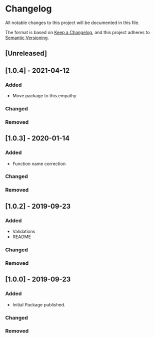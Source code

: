 # Changelog
All notable changes to this project will be documented in this file.

The format is based on [Keep a Changelog](https://keepachangelog.com/en/1.0.0/),
and this project adheres to [Semantic Versioning](https://semver.org/spec/v2.0.0.html).

## [Unreleased]

## [1.0.4] - 2021-04-12
### Added
- Move package to this.empathy
### Changed
### Removed

## [1.0.3] - 2020-01-14
### Added
- Function name correction
### Changed
### Removed

## [1.0.2] - 2019-09-23
### Added
- Validations
- README
### Changed
### Removed

## [1.0.0] - 2019-09-23
### Added
- Initial Package published.
### Changed
### Removed